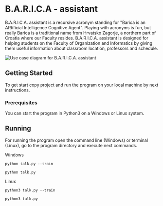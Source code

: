 # B.A.R.I.C.A - assistant

B.A.R.I.C.A. assistant is a recursive acronym standing for "Barica is an ARtificial Intelligence Cognitive Agent". Playing with acronyms is fun, but really Barica is a traditional name from Hrvatsko Zagorje, a northern part of Croatia where our Faculty resides. B.A.R.I.C.A. assistant is designed for helping students on the Faculty of Organization and Informatics by giving them useful information about classroom location, professors and schedule. 

![Use case diagram for B.A.R.I.C.A. assistant]()

## Getting Started

To get start copy project and run the program on your local machine by next instructions.

### Prerequisites

You can start the program in Python3 on a Windows or Linux system.

## Running

For running the program open the command line (Windows) or terminal (Linux), go to the program directory and execute next commands.

Windows
```
python talk.py --train

python talk.py

```

Linux
```
python3 talk.py --train

python3 talk.py

```
